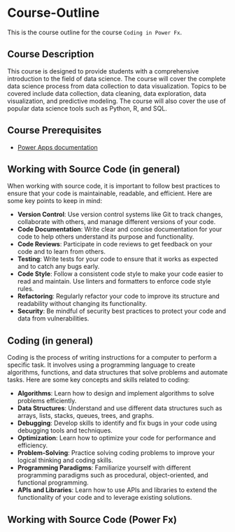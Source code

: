 # Course-Outline

This is the course outline for the course `Coding in Power Fx`. 

## Course Description

This course is designed to provide students with a comprehensive introduction to the field of data science. The course will cover the complete data science process from data collection to data visualization. Topics to be covered include data collection, data cleaning, data exploration, data visualization, and predictive modeling. The course will also cover the use of popular data science tools such as Python, R, and SQL.

## Course Prerequisites

- [Power Apps documentation](https://docs.microsoft.com/en-us/powerapps/)

## Working with Source Code (in general)

When working with source code, it is important to follow best practices to ensure that your code is maintainable, readable, and efficient. Here are some key points to keep in mind:

- **Version Control**: Use version control systems like Git to track changes, collaborate with others, and manage different versions of your code.
- **Code Documentation**: Write clear and concise documentation for your code to help others understand its purpose and functionality.
- **Code Reviews**: Participate in code reviews to get feedback on your code and to learn from others.
- **Testing**: Write tests for your code to ensure that it works as expected and to catch any bugs early.
- **Code Style**: Follow a consistent code style to make your code easier to read and maintain. Use linters and formatters to enforce code style rules.
- **Refactoring**: Regularly refactor your code to improve its structure and readability without changing its functionality.
- **Security**: Be mindful of security best practices to protect your code and data from vulnerabilities.

## Coding (in general)

Coding is the process of writing instructions for a computer to perform a specific task. It involves using a programming language to create algorithms, functions, and data structures that solve problems and automate tasks. Here are some key concepts and skills related to coding:

- **Algorithms**: Learn how to design and implement algorithms to solve problems efficiently.
- **Data Structures**: Understand and use different data structures such as arrays, lists, stacks, queues, trees, and graphs.
- **Debugging**: Develop skills to identify and fix bugs in your code using debugging tools and techniques.
- **Optimization**: Learn how to optimize your code for performance and efficiency.
- **Problem-Solving**: Practice solving coding problems to improve your logical thinking and coding skills.
- **Programming Paradigms**: Familiarize yourself with different programming paradigms such as procedural, object-oriented, and functional programming.
- **APIs and Libraries**: Learn how to use APIs and libraries to extend the functionality of your code and to leverage existing solutions.

## Working with Source Code (Power Fx)